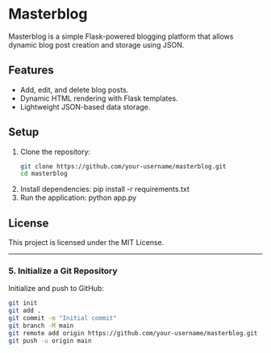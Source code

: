 # Masterblog

Masterblog is a simple Flask-powered blogging platform that allows dynamic blog post creation and storage using JSON.

## Features
- Add, edit, and delete blog posts.
- Dynamic HTML rendering with Flask templates.
- Lightweight JSON-based data storage.

## Setup

1. Clone the repository:
   ```bash
   git clone https://github.com/your-username/masterblog.git
   cd masterblog

2. Install dependencies: pip install -r requirements.txt
3. Run the application: python app.py

## License
This project is licensed under the MIT License.


---

### 5. **Initialize a Git Repository**
Initialize and push to GitHub:
```bash
git init
git add .
git commit -m "Initial commit"
git branch -M main
git remote add origin https://github.com/your-username/masterblog.git
git push -u origin main
